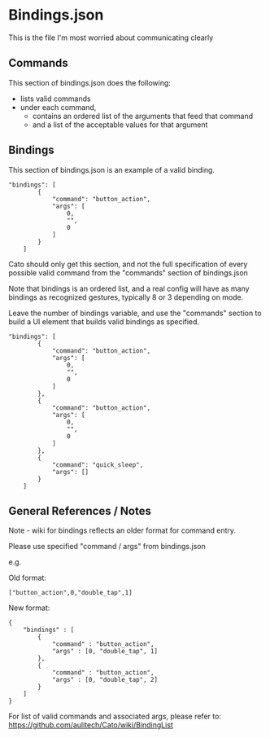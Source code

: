 # Bindings.json

This is the file I'm most worried about communicating clearly

## Commands

This section of bindings.json does the following:

  - lists valid commands 
  - under each command, 
    - contains an ordered list of the arguments that feed that command
    - and a list of the acceptable values for that argument

## Bindings

This section of bindings.json is an example of a valid binding.

```
"bindings": [
        {
            "command": "button_action",
            "args": [
                0,
                "",
                0
            ]
        }
    ]
```

Cato should only get this section, and not the full specification of every possible valid command from the "commands" section of bindings.json

Note that bindings is an ordered list, and a real config will have as many bindings as recognized gestures, typically 8 or 3 depending on mode. 

Leave the number of bindings variable, and use the "commands" section to build a UI element that builds valid bindings as specified.

```
"bindings": [
        {
            "command": "button_action",
            "args": [
                0,
                "",
                0
            ]
        },
        {
            "command": "button_action",
            "args": [
                0,
                "",
                0
            ]
        },
        {
            "command": "quick_sleep",
            "args": []
        }
    ]
```


## General References / Notes
Note - wiki for bindings reflects an older format for command entry.

Please use specified "command / args" from bindings.json

e.g.

Old format: 
```
["button_action",0,"double_tap",1]
```
New format: 
```
{
    "bindings" : [
        {
            "command" : "button_action",
            "args" : [0, "double_tap", 1]
        },
        {
            "command" : "button_action",
            "args" : [0, "double_tap", 2]
        }
    ]   
}
```
For list of valid commands and associated args, please refer to: https://github.com/aulitech/Cato/wiki/BindingList

